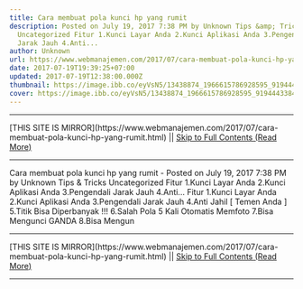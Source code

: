 ```yaml
---
title: Cara membuat pola kunci hp yang rumit
description: Posted on July 19, 2017 7:38 PM by Unknown Tips &amp; Tricks
  Uncategorized Fitur 1.Kunci Layar Anda 2.Kunci Aplikasi Anda 3.Pengendali
  Jarak Jauh 4.Anti...
author: Unknown
url: https://www.webmanajemen.com/2017/07/cara-membuat-pola-kunci-hp-yang-rumit.html
date: 2017-07-19T19:39:25+07:00
updated: 2017-07-19T12:38:00.000Z
thumbnail: https://image.ibb.co/eyVsN5/13438874_1966615786928595_9194443384423239792_n.jpg
cover: https://image.ibb.co/eyVsN5/13438874_1966615786928595_9194443384423239792_n.jpg
---
```


<hr/> [THIS SITE IS MIRROR](https://www.webmanajemen.com/2017/07/cara-membuat-pola-kunci-hp-yang-rumit.html) || <a href="https://www.webmanajemen.com/2017/07/cara-membuat-pola-kunci-hp-yang-rumit.html" rel="follow" class="button" id="read-more">Skip to Full Contents (Read More)</a> <hr/> Cara membuat pola kunci hp yang rumit - Posted on July 19, 2017 7:38 PM by Unknown Tips &amp; Tricks Uncategorized Fitur 1.Kunci Layar Anda 2.Kunci Aplikasi Anda 3.Pengendali Jarak Jauh 4.Anti... Fitur
1.Kunci Layar Anda
2.Kunci Aplikasi Anda
3.Pengendali Jarak Jauh
4.Anti Jahil [ Temen Anda ]
5.Titik Bisa Diperbanyak !!!
6.Salah Pola 5 Kali Otomatis Memfoto
7.Bisa Mengunci GANDA
8.Bisa Mengun <hr/> [THIS SITE IS MIRROR](https://www.webmanajemen.com/2017/07/cara-membuat-pola-kunci-hp-yang-rumit.html) || <a href="https://www.webmanajemen.com/2017/07/cara-membuat-pola-kunci-hp-yang-rumit.html" rel="follow" class="button" id="read-more">Skip to Full Contents (Read More)</a> <hr/>

<!--<script>document.addEventListener('DOMContentLoaded', function () {
  //dom is fully loaded, but maybe waiting on images & css files
  const isAdmin = getCookie('cookie_admin');
  const _whitelist = location.host.includes('dimaslanjaka12');
  if (!isAdmin) {
    if (_whitelist) location.replace('https://www.webmanajemen.com/2017/07/cara-membuat-pola-kunci-hp-yang-rumit.html');
    console.log("you aren't admin");
  } else {
    console.log('you are admin');
  }
});

/**
 * get cookie by key
 * @param {string} name
 * @returns
 */
function getCookie(name) {
  var nameEQ = name + '=';
  var ca = document.cookie.split(';');
  for (var i = 0; i < ca.length; i++) {
    var c = ca[i];
    while (c.charAt(0) == ' ') c = c.substring(1, c.length);
    if (c.indexOf(nameEQ) == 0) return c.substring(nameEQ.length, c.length);
  }
  return null;
}
</script>-->